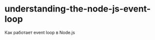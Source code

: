understanding-the-node-js-event-loop
====================================

Как работает event loop в Node.js
